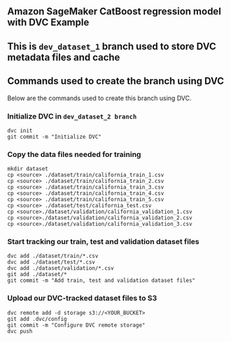 ## Amazon SageMaker CatBoost regression model with DVC Example
## This is `dev_dataset_1` branch used to store DVC metadata files and cache

## Commands used to create the branch using DVC
Below are the commands used to create this branch using DVC.

### Initialize DVC in `dev_dataset_2 branch`
```console
dvc init
git commit -m "Initialize DVC"
```

### Copy the data files needed for training 
```console
mkdir dataset
cp <source> ./dataset/train/california_train_1.csv
cp <source> ./dataset/train/california_train_2.csv
cp <source> ./dataset/train/california_train_3.csv
cp <source> ./dataset/train/california_train_4.csv
cp <source> ./dataset/train/california_train_5.csv
cp <source> ./dataset/test/california_test.csv  
cp <source>./dataset/validation/california_validation_1.csv
cp <source>./dataset/validation/california_validation_2.csv
cp <source>./dataset/validation/california_validation_3.csv 
```

### Start tracking our train, test and validation dataset files
```console
dvc add ./dataset/train/*.csv
dvc add ./dataset/test/*.csv 
dvc add ./dataset/validation/*.csv
git add ./dataset/*
git commit -m "Add train, test and validation dataset files"
```

### Upload our DVC-tracked dataset files to S3
```console
dvc remote add -d storage s3://<YOUR_BUCKET>
git add .dvc/config
git commit -m "Configure DVC remote storage"
dvc push
```